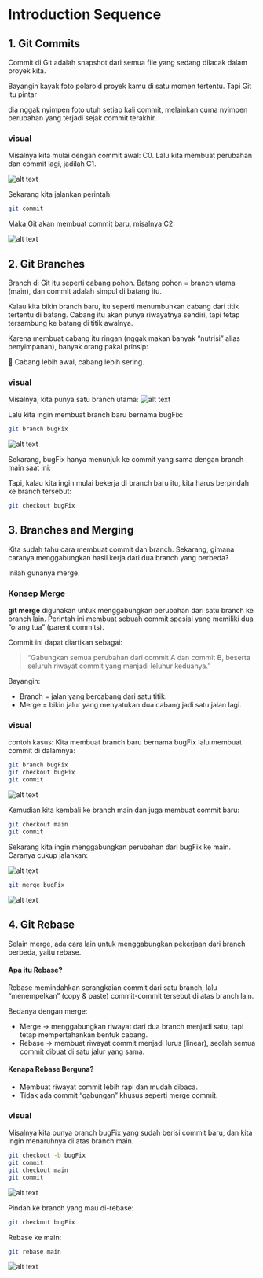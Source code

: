 # Introduction Sequence
## 1. Git Commits
Commit di Git adalah snapshot dari semua file yang sedang dilacak dalam proyek kita.

Bayangin kayak foto polaroid proyek kamu di satu momen tertentu. Tapi Git itu pintar

dia nggak nyimpen foto utuh setiap kali commit, melainkan cuma nyimpen perubahan yang terjadi sejak commit terakhir.

### visual
Misalnya kita mulai dengan commit awal: C0.
Lalu kita membuat perubahan dan commit lagi, jadilah C1.

![alt text](<images/1_Introduction Sequence/image.png>)

Sekarang kita jalankan perintah:
```bash
git commit
```

Maka Git akan membuat commit baru, misalnya C2:

![alt text](<images/1_Introduction Sequence/image-1.png>)

## 2. Git Branches
Branch di Git itu seperti cabang pohon.
Batang pohon = branch utama (main), dan commit adalah simpul di batang itu.

Kalau kita bikin branch baru, itu seperti menumbuhkan cabang dari titik tertentu di batang. Cabang itu akan punya riwayatnya sendiri, tapi tetap tersambung ke batang di titik awalnya.

Karena membuat cabang itu ringan (nggak makan banyak “nutrisi” alias penyimpanan), banyak orang pakai prinsip:

🌿 Cabang lebih awal, cabang lebih sering.

### visual
Misalnya, kita punya satu branch utama:
![alt text](<images/1_Introduction Sequence/image-2.png>)

Lalu kita ingin membuat branch baru bernama bugFix:
```bash
git branch bugFix
```

![alt text](<images/1_Introduction Sequence/image-3.png>)

Sekarang, bugFix hanya menunjuk ke commit yang sama dengan branch main saat ini:

Tapi, kalau kita ingin mulai bekerja di branch baru itu, kita harus berpindah ke branch tersebut:

```bash
git checkout bugFix
```

## 3. Branches and Merging
Kita sudah tahu cara membuat commit dan branch.
Sekarang, gimana caranya menggabungkan hasil kerja dari dua branch yang berbeda?

Inilah gunanya merge.

### Konsep Merge
**git merge** digunakan untuk menggabungkan perubahan dari satu branch ke branch lain.
Perintah ini membuat sebuah commit spesial yang memiliki dua “orang tua” (parent commits).

Commit ini dapat diartikan sebagai:
> “Gabungkan semua perubahan dari commit A dan commit B, beserta seluruh riwayat commit yang menjadi leluhur keduanya.”

Bayangin:
- Branch = jalan yang bercabang dari satu titik.
- Merge = bikin jalur yang menyatukan dua cabang jadi satu jalan lagi.

### visual
contoh kasus:
Kita membuat branch baru bernama bugFix lalu membuat commit di dalamnya:

```bash
git branch bugFix
git checkout bugFix
git commit
```

![alt text](<images/1_Introduction Sequence/image-4.png>)

Kemudian kita kembali ke branch main dan juga membuat commit baru:

```bash
git checkout main
git commit
```

Sekarang kita ingin menggabungkan perubahan dari bugFix ke main.
Caranya cukup jalankan:

![alt text](<images/1_Introduction Sequence/image-5.png>)

```bash
git merge bugFix
```

![alt text](<images/1_Introduction Sequence/image-6.png>)

## 4. Git Rebase
Selain merge, ada cara lain untuk menggabungkan pekerjaan dari branch berbeda, yaitu rebase.

#### Apa itu Rebase?

Rebase memindahkan serangkaian commit dari satu branch, lalu “menempelkan” (copy & paste) commit-commit tersebut di atas branch lain.

Bedanya dengan merge:
- Merge → menggabungkan riwayat dari dua branch menjadi satu, tapi tetap mempertahankan bentuk cabang.
- Rebase → membuat riwayat commit menjadi lurus (linear), seolah semua commit dibuat di satu jalur yang sama.

#### Kenapa Rebase Berguna?
- Membuat riwayat commit lebih rapi dan mudah dibaca.
- Tidak ada commit “gabungan” khusus seperti merge commit.

### visual
Misalnya kita punya branch bugFix yang sudah berisi commit baru, dan kita ingin menaruhnya di atas branch main.

```bash
git checkout -b bugFix
git commit
git checkout main
git commit
```

![alt text](<images/1_Introduction Sequence/image-7.png>)

Pindah ke branch yang mau di-rebase:
```bash
git checkout bugFix
```

Rebase ke main:
```bash
git rebase main
```

![alt text](<images/1_Introduction Sequence/image-8.png>)
